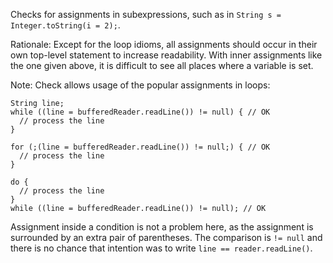 <div>

Checks for assignments in subexpressions, such as in
`String s = Integer.toString(i = 2);`.

</div>

Rationale: Except for the loop idioms, all assignments should occur in
their own top-level statement to increase readability. With inner
assignments like the one given above, it is difficult to see all places
where a variable is set.

Note: Check allows usage of the popular assignments in loops:

    String line;
    while ((line = bufferedReader.readLine()) != null) { // OK
      // process the line
    }

    for (;(line = bufferedReader.readLine()) != null;) { // OK
      // process the line
    }

    do {
      // process the line
    }
    while ((line = bufferedReader.readLine()) != null); // OK
            

Assignment inside a condition is not a problem here, as the assignment
is surrounded by an extra pair of parentheses. The comparison is
`!= null` and there is no chance that intention was to write
`line == reader.readLine()`.
